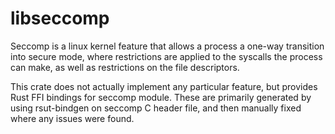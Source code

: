 # libseccomp

Seccomp is a linux kernel feature that allows a process a one-way transition into secure mode, where restrictions are applied to the syscalls the process can make, as well as restrictions on the file descriptors.

This crate does not actually implement any particular feature, but provides Rust FFI bindings for seccomp module. These are primarily generated by using rsut-bindgen on seccomp C header file, and then manually fixed where any issues were found.
